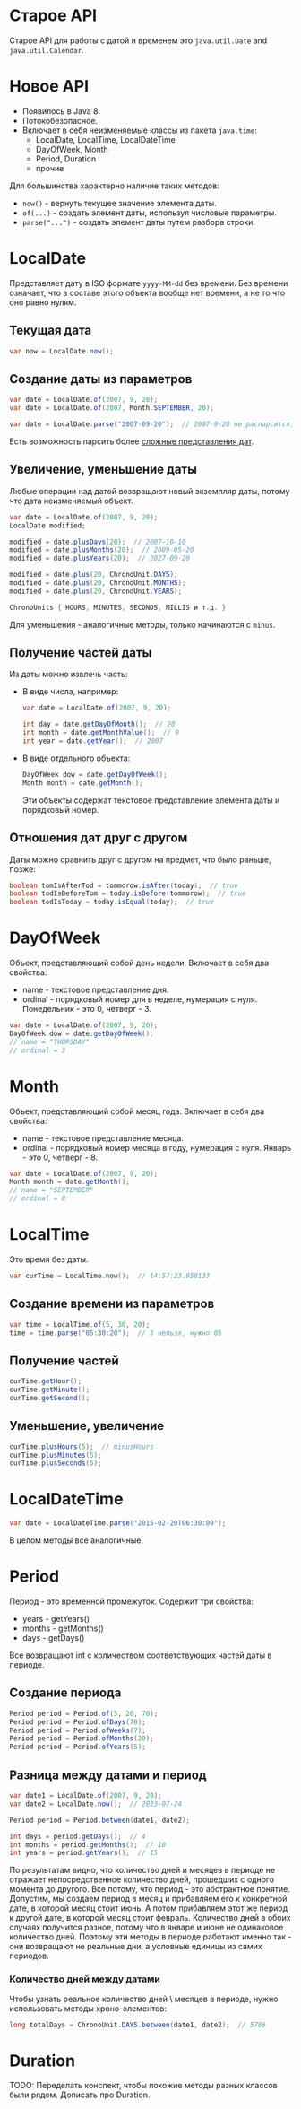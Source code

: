 # Старое API

Старое API для работы с датой и временем это `java.util.Date` and `java.util.Calendar`.

# Новое API

* Появилось в Java 8.
* Потокобезопасное.
* Включает в себя неизменяемые классы из пакета `java.time`:
  * LocalDate, LocalTime, LocalDateTime
  * DayOfWeek, Month
  * Period, Duration
  * прочие

Для большинства характерно наличие таких методов:

* `now()` - вернуть текущее значение элемента даты.
* `of(...)` - создать элемент даты, используя числовые параметры.
* `parse("...")` - создать элемент даты путем разбора строки.

# LocalDate

Представляет дату в ISO формате `yyyy-MM-dd` без времени. Без времени означает, что в составе этого объекта вообще нет времени, а не то что оно равно нулям.

## Текущая дата

```java
var now = LocalDate.now();
```

## Создание даты из параметров

```java
var date = LocalDate.of(2007, 9, 20);
var date = LocalDate.of(2007, Month.SEPTEMBER, 20);
```

```java
var date = LocalDate.parse("2007-09-20");  // 2007-9-20 не распарсится, нужно именно 09
```

Есть возможность парсить более [сложные представления дат](https://docs.oracle.com/javase/8/docs/api/java/time/format/DateTimeFormatter.html).

## Увеличение, уменьшение даты

Любые операции над датой возвращают новый экземпляр даты, потому что дата неизменяемый объект.

```java
var date = LocalDate.of(2007, 9, 20);
LocalDate modified;

modified = date.plusDays(20);  // 2007-10-10
modified = date.plusMonths(20);  // 2009-05-20
modified = date.plusYears(20);  // 2027-09-20
```

```java
modified = date.plus(20, ChronoUnit.DAYS);
modified = date.plus(20, ChronoUnit.MONTHS);
modified = date.plus(20, ChronoUnit.YEARS);

ChronoUnits { HOURS, MINUTES, SECONDS, MILLIS и т.д. }
```

Для уменьшения - аналогичные методы, только начинаются с `minus`.

## Получение частей даты

Из даты можно извлечь часть:

* В виде числа, например:

  ```java
  var date = LocalDate.of(2007, 9, 20);
  
  int day = date.getDayOfMonth();  // 20
  int month = date.getMonthValue();  // 9
  int year = date.getYear();  // 2007
  ```

* В виде отдельного объекта:

  ```java
  DayOfWeek dow = date.getDayOfWeek();
  Month month = date.getMonth();
  ```

  Эти объекты содержат текстовое представление элемента даты и порядковый номер.

## Отношения дат друг с другом

Даты можно сравнить друг с другом на предмет, что было раньше, позже:

```java
boolean tomIsAfterTod = tommorow.isAfter(today);  // true
boolean todIsBeforeTom = today.isBefore(tommorow);  // true
boolean todIsToday = today.isEqual(today);  // true
```

# DayOfWeek

Объект, представляющий собой день недели. Включает в себя два свойства:

* name - текстовое представление дня.
* ordinal - порядковый номер для в неделе, нумерация с нуля. Понедельник - это 0, четверг - 3.

```java
var date = LocalDate.of(2007, 9, 20);
DayOfWeek dow = date.getDayOfWeek();
// name = "THURSDAY"
// ordinal = 3
```

# Month

Объект, представляющий собой месяц года. Включает в себя два свойства:

* name - текстовое представление месяца.
* ordinal - порядковый номер месяца в году, нумерация с нуля. Январь - это 0, четверг - 8.

```java
var date = LocalDate.of(2007, 9, 20);
Month month = date.getMonth();
// name = "SEPTEMBER"
// ordinal = 8
```

# LocalTime

Это время без даты.

```java
var curTime = LocalTime.now();  // 14:57:23.958133
```

## Создание времени из параметров

```java
var time = LocalTime.of(5, 30, 20);
time = time.parse("05:30:20");  // 5 нельзя, нужно 05
```

## Получение частей

```java
curTime.getHour();
curTime.getMinute();
curTime.getSecond();
```

## Уменьшение, увеличение

```java
curTime.plusHours(5);  // minusHours
curTime.plusMinutes(5);
curTime.plusSeconds(5);
```

# LocalDateTime

```java
var date = LocalDateTime.parse("2015-02-20T06:30:00");
```

В целом методы все аналогичные.

# Period

Период - это временной промежуток. Содержит три свойства:

* years - getYears()
* months - getMonths()
* days - getDays()

Все возвращают int с количеством соответствующих частей даты в периоде.

## Создание периода

```java
Period period = Period.of(5, 20, 70);
Period period = Period.ofDays(70);
Period period = Period.ofWeeks(7);
Period period = Period.ofMonths(20);
Period period = Period.ofYears(5);
```

## Разница между датами и период

```java
var date1 = LocalDate.of(2007, 9, 20);
var date2 = LocalDate.now();  // 2023-07-24

Period period = Period.between(date1, date2);

int days = period.getDays();  // 4
int months = period.getMonths();  // 10
int years = period.getYears();  // 15
```

По результатам видно, что количество дней и месяцев в периоде не отражает непосредственное количество дней, прошедших с одного момента до другого. Все потому, что период - это абстрактное понятие. Допустим, мы создаем период в месяц и прибавляем его к конкретной дате, в которой месяц стоит июнь. А потом прибавляем этот же период к другой дате, в которой месяц стоит февраль. Количество дней в обоих случаях получится разное, потому что в январе и июне не одинаковое количество дней. Поэтому эти методы в периоде работают именно так - они возвращают не реальные дни, а условные единицы из самих периодов.

### Количество дней между датами

Чтобы узнать реальное количество дней \ месяцев в периоде, нужно использовать методы хроно-элементов:

```java
long totalDays = ChronoUnit.DAYS.between(date1, date2);  // 5786
```

# Duration





TODO: Переделать конспект, чтобы похожие методы разных классов были рядом. Дописать про Duration.